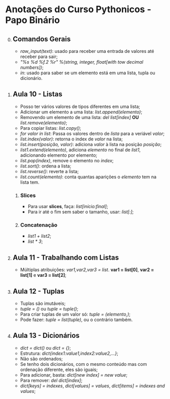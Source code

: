 #    **Anotações do Curso Pythonicos - Papo Binário**

0. ## Comandos Gerais
 
    * _raw_input(text)_: usado para receber uma entrada de valores até receber <Enter> para sair;
    * _"%s %d %f.2 %r" %(string, integer, float[with tow decimal numbers])_;
    * _in_: usado para saber se um elemento está em uma lista, tupla ou dicionário.

1. ## Aula 10 - Listas

 	* Posso ter vários valores de tipos diferentes em uma lista;
 	* Adicionar um elemento a uma lista: _list.append(elemento)_;
 	* Removendo um elemento de uma lista: _del list[index]_    **OU** _list.remove(elemento)_;
 	* Para copiar listas: _list.copy()_;
    * _for valor in list_: Passa os valores dentro de _lista_ para a veriável _valor_;
    * _list.index(valor)_: retorna o index de _valor_ na lista;
    * _list.insert(posição, valor)_: adiciona _valor_ à lista na posição _posição_;
    * _list1.extend(elemento)_, adiciona _elemento_ no final de _list1_, adicionando elemento por elemento;
    * _list.pop(index)_, remove o elemento no _index_;
    * _list.sort()_: ordena a lista;
    * _list.reverse()_: reverte a lista;
    * _list.count(elemento)_: conta quantas aparições o _elemento_ tem na lista tem.


    1. ### Slices

 		* Para usar    **slices**, faça: _list[início:final]_;
 		* Para ir até o fim sem saber o tamanho, usar: _list[:]_;

    2. ### Concatenação

 		* _list1 + list2_;
 		* _list    * 3_;

2. ## Aula 11 - Trabalhando com Listas

    * Múltiplas atribuições: _var1,var2,var3 = list_. **var1 = list[0]**, **var2 = list[1]** e **var3 = list[2]**;

3. ## Aula 12 - Tuplas

    * Tuplas são imutáveis;
    * _tuple = ()_ ou _tuple = tuple()_;
    * Para criar tuplas de um valor só: _tuple = (elemento,)_;
    * Pode fazer: _tuple = list(tuple)_, ou o contrário também.

4. ## Aula 13 - Dicionários

    * _dict = dict()_ ou _dict = {}_;
    * Estrutura: _dict{index1:value1,index2:value2,...}_;
    * Não são ordenados;
    * Se tenho dois dicionários, com o mesmo conteúdo mas com ordenação diferente, eles são iguais;
    * Para adicionar, basta: _dict[new index] = new value_;
    * Para remover: _del dict[index]_;
    * _dict[keys] = indexes_, _dict[values] = values_, _dict[items] = indexes and values_;
